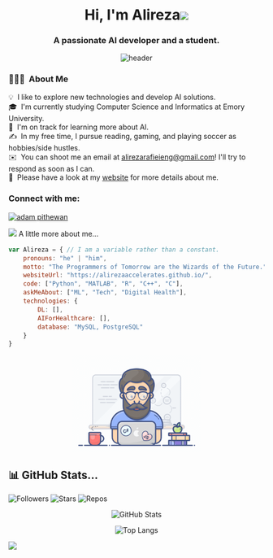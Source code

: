 
<h1 align="center">Hi, I'm Alireza<img width="30px" src="https://raw.githubusercontent.com/iampavangandhi/iampavangandhi/master/gifs/Hi.gif"></h1>
<h3 font-size="20" align="center">A passionate AI developer and a student.</h3>

<div align="center">

![header](https://raw.githubusercontent.com/chiraag-kakar/chiraag-kakar/master/hadder.gif)

</div>

### 👨🏻‍💻 &nbsp;About Me

💡 &nbsp;I like to explore new technologies and develop AI solutions.\
🎓 &nbsp;I'm currently studying Computer Science and Informatics at Emory University.\
🌱 &nbsp;I'm on track for learning more about AI.\
✍️ &nbsp;In my free time, I pursue reading, gaming, and playing soccer as hobbies/side hustles.\
✉️ &nbsp;You can shoot me an email at alirezarafieieng@gmail.com! I'll try to respond as soon as I can.\
📄 &nbsp;Please have a look at my [website](https://alirezaaccelerates.github.io/) for more details about me.


<h3 align="left">Connect with me:</h3>
<p align="left">
  <a href="https://www.linkedin.com/in/alireza-rafiei-ai/" target="blank"><img align="center"
      src="https://raw.githubusercontent.com/rahuldkjain/github-profile-readme-generator/master/src/images/icons/Social/linked-in-alt.svg"
      alt="adam pithewan" height="30" width="40" /></a>
</a>
<div align="center">
</div>
</div>
<img src="https://media.giphy.com/media/VgCDAzcKvsR6OM0uWg/giphy.gif" width="50"> 
</div>
A little more about me...


```javascript
var Alireza = { // I am a variable rather than a constant.
    pronouns: "he" | "him",
    motto: "The Programmers of Tomorrow are the Wizards of the Future.",
    websiteUrl: "https://alirezaaccelerates.github.io/",
    code: ["Python", "MATLAB", "R", "C++", "C"],
    askMeAbout: ["ML", "Tech", "Digital Health"],
    technologies: {
        DL: [],
        AIForHealthcare: [],
        database: "MySQL, PostgreSQL"
    }
}
```

<div align="center">
<img align="center" style="width:16rem; height:auto" src="https://raw.githubusercontent.com/Elanza-48/Elanza-48/41a4790484e268102dfdab2b7c59d440d3ffafab/resources/img/geek.gif" />
</div>


## 📊 GitHub Stats...

![Followers](https://img.shields.io/github/followers/AlirezaAccelerates?style=social)
![Stars](https://img.shields.io/github/stars/AlirezaAccelerates?style=social)
![Repos](https://img.shields.io/github/repo-count/AlirezaAccelerates?style=social)

<div align="center">

![GitHub Stats](https://github-readme-stats.vercel.app/api?username=AlirezaAccelerates&show_icons=true&theme=default)

![Top Langs](https://github-readme-stats.vercel.app/api/top-langs/?username=AlirezaAccelerates&layout=compact)

</div>



<img src="http://github-readme-streak-stats.herokuapp.com?user=AlirezaRafiei9&theme=dark" width="700"></img>

</div>
